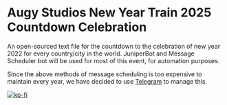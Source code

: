 # Augy Studios New Year Train 2025 Countdown Celebration
An open-sourced text file for the countdown to the celebration of new year 2022 for every country/city in the world.
JuniperBot and Message Scheduler bot will be used for most of this event, for automation purposes.

Since the above methods of message scheduling is too expensive to maintain every year, we have decided to use [Telegram](https://augystudios.t.me) to manage this.

[![ko-fi](https://ko-fi.com/img/githubbutton_sm.svg)](https://ko-fi.com/F1F41H5S9)